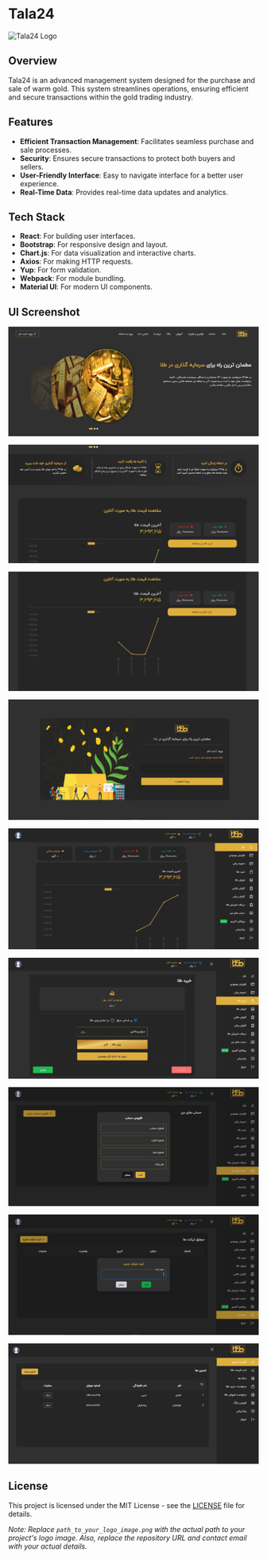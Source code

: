 # Tala24

![Tala24 Logo](./src/images/logo192.png)

## Overview
Tala24 is an advanced management system designed for the purchase and sale of warm gold. This system streamlines operations, ensuring efficient and secure transactions within the gold trading industry.

## Features
- **Efficient Transaction Management**: Facilitates seamless purchase and sale processes.
- **Security**: Ensures secure transactions to protect both buyers and sellers.
- **User-Friendly Interface**: Easy to navigate interface for a better user experience.
- **Real-Time Data**: Provides real-time data updates and analytics.

## Tech Stack
- **React**: For building user interfaces.
- **Bootstrap**: For responsive design and layout.
- **Chart.js**: For data visualization and interactive charts.
- **Axios**: For making HTTP requests.
- **Yup**: For form validation.
- **Webpack**: For module bundling.
- **Material UI**: For modern UI components.

## UI Screenshot
![Tala24 UI](./Readme/1.jpg)

![Tala24 UI](./Readme/2.jpg)

![Tala24 UI](./Readme/3.jpg)

![Tala24 UI](./Readme/4.jpg)

![Tala24 UI](./Readme/5.jpg)

![Tala24 UI](./Readme/6.jpg)

![Tala24 UI](./Readme/7.jpg)

![Tala24 UI](./Readme/8.jpg)

![Tala24 UI](./Readme/9.jpg)


## License

This project is licensed under the MIT License - see the [LICENSE](LICENSE) file for details.


*Note: Replace `path_to_your_logo_image.png` with the actual path to your project's logo image. Also, replace the repository URL and contact email with your actual details.*
